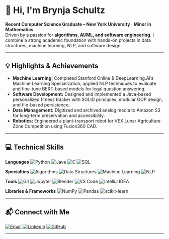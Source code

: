 # 👋 Hi, I'm Brynja Schultz

**Recent Computer Science Graduate – New York University** · **Minor in Mathematics**  
Driven by a passion for **algorithms, AI/ML, and software engineering**. I combine a strong academic foundation with hands-on projects in data structures, machine learning, NLP, and software design.

---

## 💡 Highlights & Achievements

* **Machine Learning:** Completed Stanford Online & DeepLearning.AI’s Machine Learning Specialization; applied NLP techniques to evaluate and fine-tune BERT-based models for legal question answering.
* **Software Development:** Designed and implemented a Java-based personalized fitness tracker with SOLID principles, modular OOP design, and file-based persistence.
* **Data Management:** Digitized and archived analog media to Amazon S3 for long-term preservation and accessibility.
* **Robotics:** Engineered a plant-transport robot for VEX Lunar Agriculture Zone Competition using Fusion360 CAD.

---

## 💻 Technical Skills

**Languages**
![Python](https://img.shields.io/badge/Python-3776AB?style=for-the-badge\&logo=python\&logoColor=white)
![Java](https://img.shields.io/badge/Java-007396?style=for-the-badge\&logo=java\&logoColor=white)
![C](https://img.shields.io/badge/C-00599C?style=for-the-badge\&logo=c\&logoColor=white)
![SQL](https://img.shields.io/badge/SQL-336791?style=for-the-badge\&logo=postgresql\&logoColor=white)

**Specialties**
![Algorithms](https://img.shields.io/badge/Algorithms-FFA500?style=for-the-badge)
![Data Structures](https://img.shields.io/badge/Data%20Structures-228B22?style=for-the-badge)
![Machine Learning](https://img.shields.io/badge/Machine%20Learning-102230?style=for-the-badge\&logo=tensorflow\&logoColor=white)
![NLP](https://img.shields.io/badge/NLP-8A2BE2?style=for-the-badge)

**Tools**
![Git](https://img.shields.io/badge/Git-F05032?style=for-the-badge\&logo=git\&logoColor=white)
![Jupyter](https://img.shields.io/badge/Jupyter-F37626?style=for-the-badge\&logo=jupyter\&logoColor=white)
![Blender](https://img.shields.io/badge/Blender-F5792A?style=for-the-badge\&logo=blender\&logoColor=white)
![VS Code](https://img.shields.io/badge/VS%20Code-007ACC?style=for-the-badge\&logo=visualstudiocode\&logoColor=white)
![IntelliJ IDEA](https://img.shields.io/badge/IntelliJ%20IDEA-000000?style=for-the-badge\&logo=intellijidea\&logoColor=white)

**Libraries & Frameworks**
![NumPy](https://img.shields.io/badge/NumPy-013243?style=for-the-badge\&logo=numpy\&logoColor=white)
![Pandas](https://img.shields.io/badge/Pandas-150458?style=for-the-badge\&logo=pandas\&logoColor=white)
![scikit-learn](https://img.shields.io/badge/scikit--learn-F7931E?style=for-the-badge\&logo=scikit-learn\&logoColor=white)

---

## 📬 Connect with Me

[![Email](https://img.shields.io/badge/brynjaschultz%40nyu.edu-red?logo=gmail&logoColor=white)](mailto:brynjaschultz@nyu.edu)
[![LinkedIn](https://img.shields.io/badge/LinkedIn-blue?logo=linkedin&logoColor=white)](https://www.linkedin.com/in/brynjaschultz)
[![GitHub](https://img.shields.io/badge/GitHub-black?logo=github&logoColor=white)](https://github.com/brynja-schultz)

---
